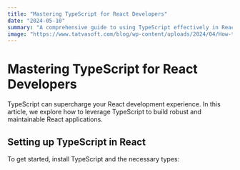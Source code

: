 ```yaml
---
title: "Mastering TypeScript for React Developers"
date: "2024-05-10"
summary: "A comprehensive guide to using TypeScript effectively in React projects."
image: "https://www.tatvasoft.com/blog/wp-content/uploads/2024/04/How-to-use-Typescript-with-ReactJS_-1024x518-1.webp"
---
```


# Mastering TypeScript for React Developers

TypeScript can supercharge your React development experience. In this article, we explore how to leverage TypeScript to build robust and maintainable React applications.

## Setting up TypeScript in React

To get started, install TypeScript and the necessary types:


